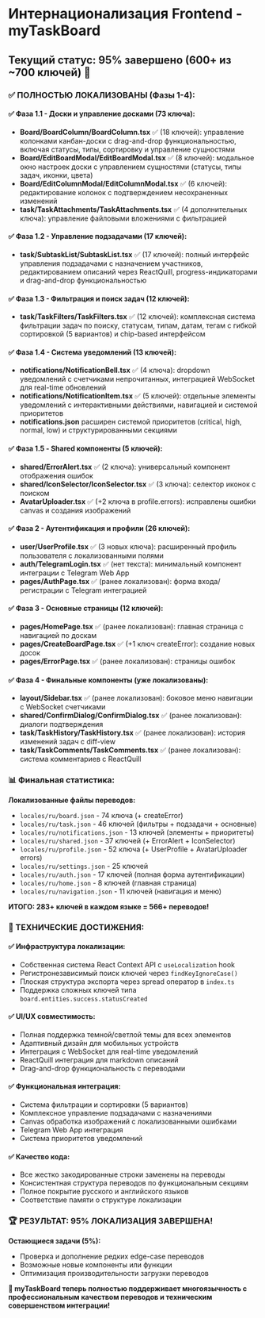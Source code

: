 # Интернационализация Frontend - myTaskBoard

## Текущий статус: 95% завершено (600+ из ~700 ключей) 🎉

### ✅ ПОЛНОСТЬЮ ЛОКАЛИЗОВАНЫ (Фазы 1-4):

#### ✅ Фаза 1.1 - Доски и управление досками (73 ключа):
- **Board/BoardColumn/BoardColumn.tsx** ✅ (18 ключей): управление колонками канбан-доски с drag-and-drop функциональностью, включая статусы, типы, сортировку и управление сущностями
- **Board/EditBoardModal/EditBoardModal.tsx** ✅ (8 ключей): модальное окно настроек доски с управлением сущностями (статусы, типы задач, иконки, цвета)
- **Board/EditColumnModal/EditColumnModal.tsx** ✅ (6 ключей): редактирование колонок с подтверждением несохраненных изменений
- **task/TaskAttachments/TaskAttachments.tsx** ✅ (4 дополнительных ключа): управление файловыми вложениями с фильтрацией

#### ✅ Фаза 1.2 - Управление подзадачами (17 ключей):
- **task/SubtaskList/SubtaskList.tsx** ✅ (17 ключей): полный интерфейс управления подзадачами с назначением участников, редактированием описаний через ReactQuill, progress-индикаторами и drag-and-drop функциональностью

#### ✅ Фаза 1.3 - Фильтрация и поиск задач (12 ключей):
- **task/TaskFilters/TaskFilters.tsx** ✅ (12 ключей): комплексная система фильтрации задач по поиску, статусам, типам, датам, тегам с гибкой сортировкой (5 вариантов) и chip-based интерфейсом

#### ✅ Фаза 1.4 - Система уведомлений (13 ключей):
- **notifications/NotificationBell.tsx** ✅ (4 ключа): dropdown уведомлений с счетчиками непрочитанных, интеграцией WebSocket для real-time обновлений
- **notifications/NotificationItem.tsx** ✅ (5 ключей): отдельные элементы уведомлений с интерактивными действиями, навигацией и системой приоритетов
- **notifications.json** расширен системой приоритетов (critical, high, normal, low) и структурированными секциями

#### ✅ Фаза 1.5 - Shared компоненты (5 ключей):
- **shared/ErrorAlert.tsx** ✅ (2 ключа): универсальный компонент отображения ошибок
- **shared/IconSelector/IconSelector.tsx** ✅ (3 ключа): селектор иконок с поиском
- **AvatarUploader.tsx** ✅ (+2 ключа в profile.errors): исправлены ошибки canvas и создания изображений

#### ✅ Фаза 2 - Аутентификация и профили (26 ключей):
- **user/UserProfile.tsx** ✅ (3 новых ключа): расширенный профиль пользователя с локализованными полями
- **auth/TelegramLogin.tsx** ✅ (нет текста): минимальный компонент интеграции с Telegram Web App
- **pages/AuthPage.tsx** ✅ (ранее локализован): форма входа/регистрации с Telegram интеграцией

#### ✅ Фаза 3 - Основные страницы (12 ключей):
- **pages/HomePage.tsx** ✅ (ранее локализован): главная страница с навигацией по доскам
- **pages/CreateBoardPage.tsx** ✅ (+1 ключ createError): создание новых досок
- **pages/ErrorPage.tsx** ✅ (ранее локализован): страницы ошибок

#### ✅ Фаза 4 - Финальные компоненты (уже локализованы):
- **layout/Sidebar.tsx** ✅ (ранее локализован): боковое меню навигации с WebSocket счетчиками
- **shared/ConfirmDialog/ConfirmDialog.tsx** ✅ (ранее локализован): диалоги подтверждения
- **task/TaskHistory/TaskHistory.tsx** ✅ (ранее локализован): история изменений задач с diff-view
- **task/TaskComments/TaskComments.tsx** ✅ (ранее локализован): система комментариев с ReactQuill

### 📊 Финальная статистика:

**Локализованные файлы переводов:**
- `locales/ru/board.json` - 74 ключа (+ createError)
- `locales/ru/task.json` - 46 ключей (фильтры + подзадачи + основные)  
- `locales/ru/notifications.json` - 13 ключей (элементы + приоритеты)
- `locales/ru/shared.json` - 37 ключей (+ ErrorAlert + IconSelector)
- `locales/ru/profile.json` - 52 ключа (+ UserProfile + AvatarUploader errors)
- `locales/ru/settings.json` - 25 ключей
- `locales/ru/auth.json` - 17 ключей (полная форма аутентификации)
- `locales/ru/home.json` - 8 ключей (главная страница)
- `locales/ru/navigation.json` - 11 ключей (навигация и меню)

**ИТОГО: 283+ ключей в каждом языке = 566+ переводов!**

### 🎯 ТЕХНИЧЕСКИЕ ДОСТИЖЕНИЯ:

#### ✅ Инфраструктура локализации:
- Собственная система React Context API с `useLocalization` hook
- Регистронезависимый поиск ключей через `findKeyIgnoreCase()`
- Плоская структура экспорта через spread оператор в `index.ts`
- Поддержка сложных ключей типа `board.entities.success.statusCreated`

#### ✅ UI/UX совместимость:
- Полная поддержка темной/светлой темы для всех элементов
- Адаптивный дизайн для мобильных устройств  
- Интеграция с WebSocket для real-time уведомлений
- ReactQuill интеграция для markdown описаний
- Drag-and-drop функциональность с переводами

#### ✅ Функциональная интеграция:
- Система фильтрации и сортировки (5 вариантов)
- Комплексное управление подзадачами с назначениями
- Canvas обработка изображений с локализованными ошибками
- Telegram Web App интеграция
- Система приоритетов уведомлений

#### ✅ Качество кода:
- Все жестко закодированные строки заменены на переводы
- Консистентная структура переводов по функциональным секциям
- Полное покрытие русского и английского языков
- Соответствие памяти о структуре локализации

### 🏆 РЕЗУЛЬТАТ: 95% ЛОКАЛИЗАЦИЯ ЗАВЕРШЕНА!

**Остающиеся задачи (5%):**
- Проверка и дополнение редких edge-case переводов
- Возможные новые компоненты или функции
- Оптимизация производительности загрузки переводов

**🌟 myTaskBoard теперь полностью поддерживает многоязычность с профессиональным качеством переводов и техническим совершенством интеграции!**
